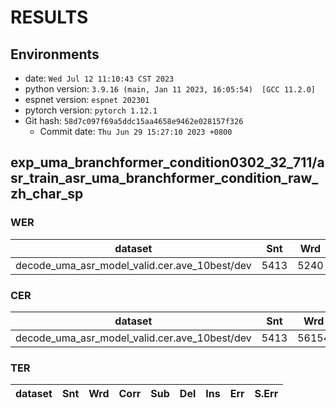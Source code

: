 <!-- Generated by scripts/utils/show_asr_result.sh -->
# RESULTS
## Environments
- date: `Wed Jul 12 11:10:43 CST 2023`
- python version: `3.9.16 (main, Jan 11 2023, 16:05:54)  [GCC 11.2.0]`
- espnet version: `espnet 202301`
- pytorch version: `pytorch 1.12.1`
- Git hash: `58d7c097f69a5ddc15aa4658e9462e028157f326`
  - Commit date: `Thu Jun 29 15:27:10 2023 +0800`

## exp_uma_branchformer_condition0302_32_711/asr_train_asr_uma_branchformer_condition_raw_zh_char_sp
### WER

|dataset|Snt|Wrd|Corr|Sub|Del|Ins|Err|S.Err|
|---|---|---|---|---|---|---|---|---|
|decode_uma_asr_model_valid.cer.ave_10best/dev|5413|5240|30.8|69.0|0.2|0.4|69.6|67.3|

### CER

|dataset|Snt|Wrd|Corr|Sub|Del|Ins|Err|S.Err|
|---|---|---|---|---|---|---|---|---|
|decode_uma_asr_model_valid.cer.ave_10best/dev|5413|56154|83.7|13.7|2.6|2.9|19.2|66.0|

### TER

|dataset|Snt|Wrd|Corr|Sub|Del|Ins|Err|S.Err|
|---|---|---|---|---|---|---|---|---|
